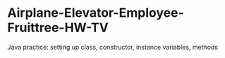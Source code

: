 # Airplane-Elevator-Employee-Fruittree-HW-TV
Java practice: setting up class, constructor, instance variables, methods
